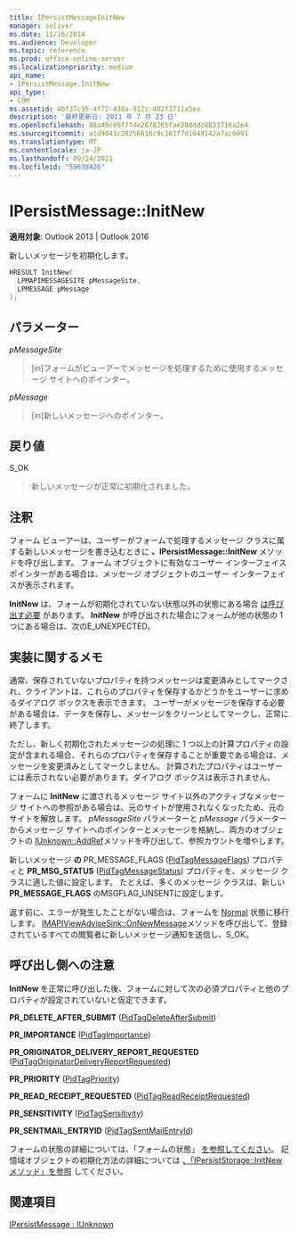 ```yaml
---
title: IPersistMessageInitNew
manager: soliver
ms.date: 11/16/2014
ms.audience: Developer
ms.topic: reference
ms.prod: office-online-server
ms.localizationpriority: medium
api_name:
- IPersistMessage.InitNew
api_type:
- COM
ms.assetid: 4bf37c35-4f72-438a-912c-402f3711a5ea
description: '最終更新日: 2011 年 7 月 23 日'
ms.openlocfilehash: 88a49c09f7f4e2678265fae20dddc8833716a2e4
ms.sourcegitcommit: a1d9041c20256616c9c183f7d1049142a7ac6991
ms.translationtype: MT
ms.contentlocale: ja-JP
ms.lasthandoff: 09/24/2021
ms.locfileid: "59630426"
---
```

# <a name="ipersistmessageinitnew"></a>IPersistMessage::InitNew

  
  
**適用対象**: Outlook 2013 | Outlook 2016 
  
新しいメッセージを初期化します。
  
```cpp
HRESULT InitNew(
  LPMAPIMESSAGESITE pMessageSite,
  LPMESSAGE pMessage
);
```

## <a name="parameters"></a>パラメーター

 _pMessageSite_
  
> [in]フォームがビューアーでメッセージを処理するために使用するメッセージ サイトへのポインター。
    
 _pMessage_
  
> [in]新しいメッセージへのポインター。
    
## <a name="return-value"></a>戻り値

S_OK 
  
> 新しいメッセージが正常に初期化されました。
    
## <a name="remarks"></a>注釈

フォーム ビューアーは、ユーザーがフォームで処理するメッセージ クラスに属する新しいメッセージを書き込むときに **、IPersistMessage::InitNew** メソッドを呼び出します。 フォーム オブジェクトに有効なユーザー インターフェイス ポインターがある場合は、メッセージ オブジェクトのユーザー インターフェイスが表示されます。 
  
 **InitNew** は、フォームが初期化されていない状態以外の状態にある場合 [は呼び出す必要](uninitialized-state.md) があります。 **InitNew** が呼び出された場合にフォームが他の状態の 1 つにある場合は、次のE_UNEXPECTED。 
  
## <a name="notes-to-implementers"></a>実装に関するメモ

通常、保存されていないプロパティを持つメッセージは変更済みとしてマークされ、クライアントは、これらのプロパティを保存するかどうかをユーザーに求めるダイアログ ボックスを表示できます。 ユーザーがメッセージを保存する必要がある場合は、データを保存し、メッセージをクリーンとしてマークし、正常に終了します。
  
ただし、新しく初期化されたメッセージの処理に 1 つ以上の計算プロパティの設定が含まれる場合、それらのプロパティを保存することが重要である場合は、メッセージを変更済みとしてマークしません。 計算されたプロパティはユーザーには表示されない必要があります。ダイアログ ボックスは表示されません。
  
フォームに **InitNew** に渡されるメッセージ サイト以外のアクティブなメッセージ サイトへの参照がある場合は、元のサイトが使用されなくなったため、元のサイトを解放します。 _pMessageSite_ パラメーターと _pMessage_ パラメーターからメッセージ サイトへのポインターとメッセージを格納し、両方のオブジェクトの [IUnknown::AddRef](https://msdn.microsoft.com/library/b4316efd-73d4-4995-b898-8025a316ba63%28Office.15%29.aspx)メソッドを呼び出して、参照カウントを増やします。 
  
新しいメッセージ **の** PR_MESSAGE_FLAGS ([PidTagMessageFlags](pidtagmessageflags-canonical-property.md)) プロパティと **PR_MSG_STATUS** ([PidTagMessageStatus](pidtagmessagestatus-canonical-property.md)) プロパティを、メッセージ クラスに適した値に設定します。 たとえば、多くのメッセージ クラスは、新しい **PR_MESSAGE_FLAGS** のMSGFLAG_UNSENTに設定します。 
  
返す前に、エラーが発生したことがない場合は、フォームを [Normal](normal-state.md) 状態に移行します。 [IMAPIViewAdviseSink::OnNewMessage](imapiviewadvisesink-onnewmessage.md)メソッドを呼び出して、登録されているすべての閲覧者に新しいメッセージ通知を送信し、S_OK。 
  
## <a name="notes-to-callers"></a>呼び出し側への注意

**InitNew** を正常に呼び出した後、フォームに対して次の必須プロパティと他のプロパティが設定されていないと仮定できます。
  
 **PR_DELETE_AFTER_SUBMIT** ([PidTagDeleteAfterSubmit](pidtagdeleteaftersubmit-canonical-property.md))
  
 **PR_IMPORTANCE** ([PidTagImportance](pidtagimportance-canonical-property.md))
  
 **PR_ORIGINATOR_DELIVERY_REPORT_REQUESTED** ([PidTagOriginatorDeliveryReportRequested](pidtagoriginatordeliveryreportrequested-canonical-property.md))
  
 **PR_PRIORITY** ([PidTagPriority](pidtagpriority-canonical-property.md))
  
 **PR_READ_RECEIPT_REQUESTED** ([PidTagReadReceiptRequested](pidtagreadreceiptrequested-canonical-property.md))
  
 **PR_SENSITIVITY** ([PidTagSensitivity](pidtagsensitivity-canonical-property.md))
  
 **PR_SENTMAIL_ENTRYID** ([PidTagSentMailEntryId](pidtagsentmailentryid-canonical-property.md))
  
フォームの状態の詳細については、「フォームの状態」 [を参照してください](form-states.md)。 記憶域オブジェクトの初期化方法の詳細については [、「IPersistStorage::InitNew メソッド」を参照](https://msdn.microsoft.com/library/79caf1f6-d974-4aee-8563-eda4876a0a90%28Office.15%29.aspx) してください。 
  
## <a name="see-also"></a>関連項目



[IPersistMessage : IUnknown](ipersistmessageiunknown.md)


